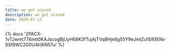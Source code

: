 ```yaml
---
title: we got scared
description: we got scared
date: 2020-07-12
---
```

<body style="margin:0">
{% docs '2PACX-1vTJwmt774mtt0KAJscogBjUyH68K3fTujAjTVq8Hje8g55Y9eJmlZufS93ENv9Sf9WC2G0U4h9iN57u' %}